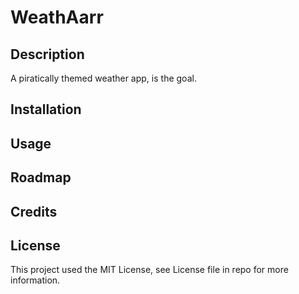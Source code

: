 # WeathAarr

## Description

A piratically themed weather app, is the goal.

## Installation

## Usage

## Roadmap

## Credits

## License

This project used the MIT License, see License file in repo for more information.
